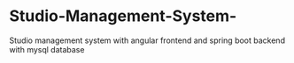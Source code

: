 # Studio-Management-System-
Studio management system with angular frontend and spring boot backend with mysql database
